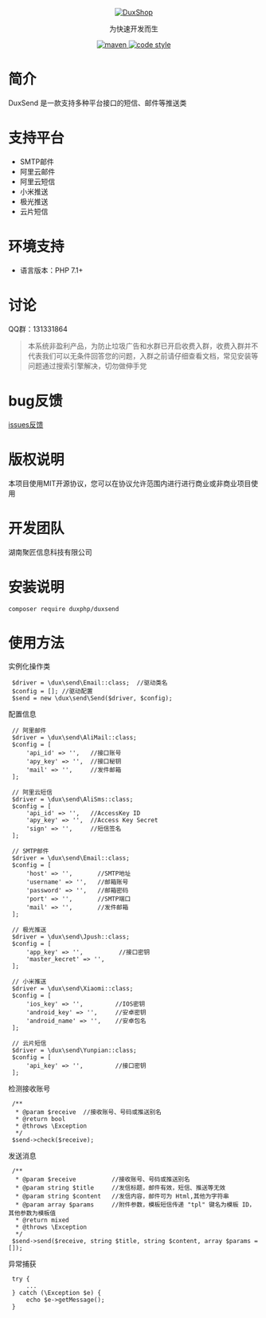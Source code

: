 
<p align="center">
  <a href="https://github.com/duxphp/duxfiles">
   <img alt="DuxShop" src="https://github.com/duxphp/duxphp/raw/master/docs/logo.png?raw=true">
  </a>
</p>

<p align="center">
  为快速开发而生
</p>

<p align="center">
  <a href="https://github.com/duxphp/duxfiles">
    <img alt="maven" src="https://img.shields.io/badge/DuxSend-v1-blue.svg">
  </a>

  <a href="http://zlib.net/zlib_license.html">
    <img alt="code style" src="https://img.shields.io/badge/zlib-licenses-brightgreen.svg">
  </a>
</p>

# 简介

DuxSend 是一款支持多种平台接口的短信、邮件等推送类

# 支持平台

- SMTP邮件
- 阿里云邮件
- 阿里云短信
- 小米推送
- 极光推送
- 云片短信

# 环境支持

- 语言版本：PHP 7.1+

# 讨论

QQ群：131331864

> 本系统非盈利产品，为防止垃圾广告和水群已开启收费入群，收费入群并不代表我们可以无条件回答您的问题，入群之前请仔细查看文档，常见安装等问题通过搜索引擎解决，切勿做伸手党

# bug反馈

[issues反馈](https://github.com/duxphp/duxFiles/issues)
    
# 版权说明

本项目使用MIT开源协议，您可以在协议允许范围内进行进行商业或非商业项目使用

# 开发团队

湖南聚匠信息科技有限公司


# 安装说明

   ```
   composer require duxphp/duxsend
   ```
   
# 使用方法

实例化操作类

   ```
    $driver = \dux\send\Email::class;  //驱动类名
    $config = []; //驱动配置
    $send = new \dux\send\Send($driver, $config);
   ```
   
配置信息

   ```
    // 阿里邮件
    $driver = \dux\send\AliMail::class;
    $config = [
        'api_id' => '',   //接口账号
        'apy_key' => '',  //接口秘钥
        'mail' => '',     //发件邮箱
    ];
   ```

   ```
    // 阿里云短信
    $driver = \dux\send\AliSms::class;
    $config = [
        'api_id' => '',   //AccessKey ID
        'apy_key' => '',  //Access Key Secret
        'sign' => '',     //短信签名
    ];
   ```

   ```
    // SMTP邮件
    $driver = \dux\send\Email::class;
    $config = [
        'host' => '',       //SMTP地址
        'username' => '',   //邮箱账号
        'password' => '',   //邮箱密码
        'port' => '',       //SMTP端口
        'mail' => '',       //发件邮箱
    ];
   ```

   ```
    // 极光推送
    $driver = \dux\send\Jpush::class;
    $config = [
        'app_key' => '',          //接口密钥
        'master_kecret' => '',
    ];
   ```
    
   ```
    // 小米推送
    $driver = \dux\send\Xiaomi::class;
    $config = [
        'ios_key' => '',         //IOS密钥
        'android_key' => '',     //安卓密钥
        'android_name' => '',    //安卓包名
    ];
   ```

   ```
    // 云片短信
    $driver = \dux\send\Yunpian::class;
    $config = [
        'api_key' => '',         //接口密钥
    ];
   ```
   
检测接收账号
    
   ```
    /**
     * @param $receive  //接收账号、号码或推送别名
     * @return bool
     * @throws \Exception
     */
    $send->check($receive);
   ```
    
发送消息
    
   ```
    /**
     * @param $receive          //接收账号、号码或推送别名
     * @param string $title     //发信标题，邮件有效，短信、推送等无效
     * @param string $content   //发信内容，邮件可为 Html,其他为字符串
     * @param array $params     //附件参数，模板短信传递 "tpl" 键名为模板 ID，其他参数为模板值
     * @return mixed
     * @throws \Exception
     */
    $send->send($receive, string $title, string $content, array $params = []);
   ```
    
异常捕获

   ```
    try {
        ...
    } catch (\Exception $e) {
        echo $e->getMessage();
    }
   ```